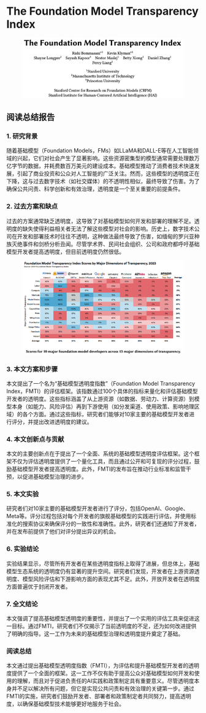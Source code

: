 # The Foundation Model Transparency Index

<figure><img src="../.gitbook/assets/image (10) (1) (1) (1) (1) (1) (1) (1) (1) (1) (1) (1) (1) (1) (1) (1) (1) (1) (1) (1) (1).png" alt=""><figcaption></figcaption></figure>

## 阅读总结报告

### 1. 研究背景

随着基础模型（Foundation Models，FMs）如LLaMA和DALL-E等在人工智能领域的兴起，它们对社会产生了显著影响。这些资源密集型的模型通常需要处理数万亿字节的数据，并耗费数百万美元的建设成本。基础模型推动了消费者技术快速发展，引起了商业投资和公众对人工智能的广泛关注。然而，这些模型的透明度正在下降，这与过去数字技术（如社交媒体）的不透明性相似，最终导致了伤害。为了确保公共问责、科学创新和有效治理，透明度是一个至关重要的前提条件。

### 2. 过去方案和缺点

过去的方案通常缺乏透明度，这导致了对基础模型如何开发和部署的理解不足。透明度的缺失使得利益相关者无法了解这些模型对社会的影响。历史上，数字技术公司在开发和部署技术时往往不透明，这种做法最终导致了伤害，如缅甸的罗兴亚种族灭绝事件和剑桥分析丑闻。尽管学术界、民间社会组织、公司和政府都呼吁基础模型开发者提高透明度，但目前透明度仍然很低。

<figure><img src="../.gitbook/assets/image (11) (1) (1) (1) (1) (1) (1) (1) (1) (1) (1) (1) (1) (1) (1) (1) (1).png" alt=""><figcaption></figcaption></figure>

### 3. 本文方案和步骤

本文提出了一个名为“基础模型透明度指数”（Foundation Model Transparency Index，FMTI）的评估框架。该指数通过100个具体的指标来量化和评估基础模型开发者的透明度。这些指标涵盖了从上游资源（如数据、劳动力、计算资源）到模型本身（如能力、风险评估）再到下游使用（如分发渠道、使用政策、影响地理区域）的各个方面。通过这些指标，研究者们能够对10家主要的基础模型开发者进行评分，并提出改进透明度的建议。

### 4. 本文创新点与贡献

本文的主要创新点在于提出了一个全面、系统的基础模型透明度评估框架。这个框架不仅为评估透明度提供了一个量化工具，而且通过公开和可复现的评分过程，鼓励基础模型开发者提高透明度。此外，FMTI的发布旨在推动行业标准和监管干预，以促进基础模型治理的进步。

### 5. 本文实验

研究者们对10家主要的基础模型开发者进行了评分，包括OpenAI、Google、Meta等。评分过程包括对每个开发者的旗舰基础模型的实践进行评估，并使用标准化的搜索协议来确保评分的一致性和准确性。此外，研究者们还通知了开发者，并在发布前提供了他们对评分提出异议的机会。

### 6. 实验结论

实验结果显示，尽管所有开发者在某些透明度指标上取得了进展，但总体上，基础模型生态系统的透明度仍有显著的提升空间。研究者们发现，开发者在上游资源透明度、模型风险评估和下游影响方面的表现尤其不足。此外，开放开发者在透明度方面普遍优于封闭开发者。

### 7. 全文结论

本文强调了提高基础模型透明度的重要性，并提出了一个实用的评估工具来促进这一目标。通过FMTI，研究者们不仅揭示了当前透明度的不足，还为如何改进提供了明确的指导。这一工作为未来的基础模型治理和透明度提升奠定了基础。

### 阅读总结

本文通过提出基础模型透明度指数（FMTI），为评估和提升基础模型开发者的透明度提供了一个全面的框架。这一工作不仅有助于提高公众对基础模型如何开发和使用的理解，而且对于促进负责任的AI实践和政策制定具有重要意义。尽管透明度本身并不足以解决所有问题，但它是实现公共问责和有效治理的关键第一步。通过FMTI的实施，研究者们鼓励开发者、部署者和政策制定者共同努力，提高透明度，以确保基础模型技术能够更好地服务于社会。
